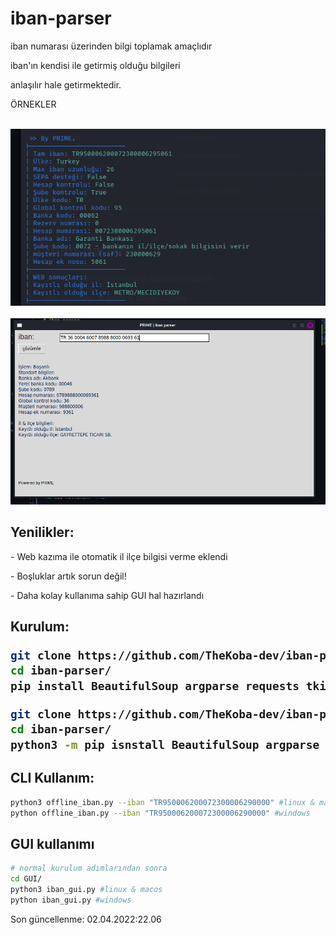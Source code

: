 # iban-parser
<p> iban numarası üzerinden bilgi toplamak amaçlıdır</p> 
<p> iban'ın kendisi ile getirmiş olduğu bilgileri</p>
<p> anlaşılır hale getirmektedir.</p>
<p> ÖRNEKLER </p>
</br>
<img src="img/example3.png" /> 
</br>
</br>
<img src="img/guiExample.png" /> 
</br>

<h2>Yenilikler: </h2>
<p>- Web kazıma ile otomatik il ilçe bilgisi verme eklendi</p>
<p>- Boşluklar artık sorun değil!</p>
<p>- Daha kolay kullanıma sahip GUI hal hazırlandı </p>
<h2>Kurulum:</h>

```sh
git clone https://github.com/TheKoba-dev/iban-parser.git
cd iban-parser/
pip install BeautifulSoup argparse requests tkinter #windows
```

```sh
git clone https://github.com/TheKoba-dev/iban-parser.git
cd iban-parser/
python3 -m pip isnstall BeautifulSoup argparse requests tkinter #linux & macos
```
 
 

<h2>CLI Kullanım: </h2>

```sh
python3 offline_iban.py --iban "TR950006200072300006290000" #linux & macos
python offline_iban.py --iban "TR950006200072300006290000" #windows
```
<h2>GUI kullanımı </h2>

```sh
# normal kurulum adımlarından sonra
cd GUI/
python3 iban_gui.py #linux & macos
python iban_gui.py #windows
```

<p>Son güncellenme: 02.04.2022:22.06</p> 
